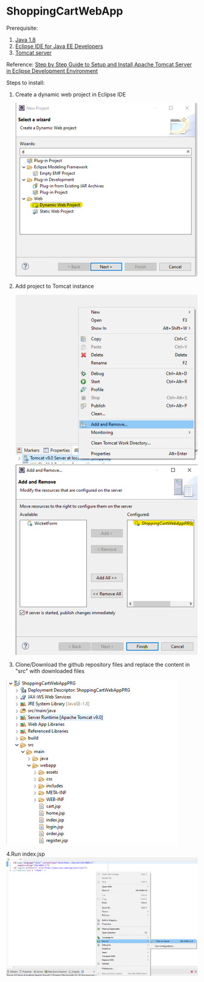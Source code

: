 # ShoppingCartWebApp
Prerequisite:
1. [Java 1.8](https://www.oracle.com/in/java/technologies/javase/javase8u211-later-archive-downloads.html)
2. [Eclipse IDE for Java EE Developers](https://www.eclipse.org/ide/)
3. [Tomcat server](https://tomcat.apache.org/download-90.cgi)

Reference:
[Step by Step Guide to Setup and Install Apache Tomcat Server in Eclipse Development Environment](https://crunchify.com/step-by-step-guide-to-setup-and-install-apache-tomcat-server-in-eclipse-development-environment-ide/)

Steps to install:
1. Create a dynamic web project in Eclipse IDE

   ![DynamicWebProject](https://github.com/gloop2000/ShoppingCartWebApp/blob/main/DynamicWebProject.png "DynamicWebProject.png")
2. Add project to Tomcat instance

   ![AddOrRemoveOption.png](https://github.com/gloop2000/ShoppingCartWebApp/blob/main/AddOrRemoveOption.png "AddOrRemoveOption.png")
   ![AddOrRemove.png](https://github.com/gloop2000/ShoppingCartWebApp/blob/main/AddOrRemove.png "AddOrRemove.png")
   
 3. Clone/Download the github repository files and replace the content in "src" with downloaded files

   ![ProjectRef.png](https://github.com/gloop2000/ShoppingCartWebApp/blob/main/ProjectRef.png "ProjectRef.png")
   
 4.Run index.jsp
   ![RunAs.png](https://github.com/gloop2000/ShoppingCartWebApp/blob/main/RunAs.png "RunAs.png")
